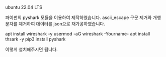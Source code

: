 ubuntu 22.04 LTS

파이썬의 pyshark 모듈을 이용하여 제작하였습니다. 
ascii_escape 구문 제거와 개행문자를 제거하여 데이터를
json으로 재가공하였습니다.

apt install wireshark -y
usermod -aG wireshark -Yourname-
apt install thsark -y
pip3 install pyshark

이렇게 설치해주시면 됩니다.

